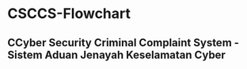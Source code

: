 # CSCCS-Flowchart

## CCyber Security Criminal Complaint System - Sistem Aduan Jenayah Keselamatan Cyber
